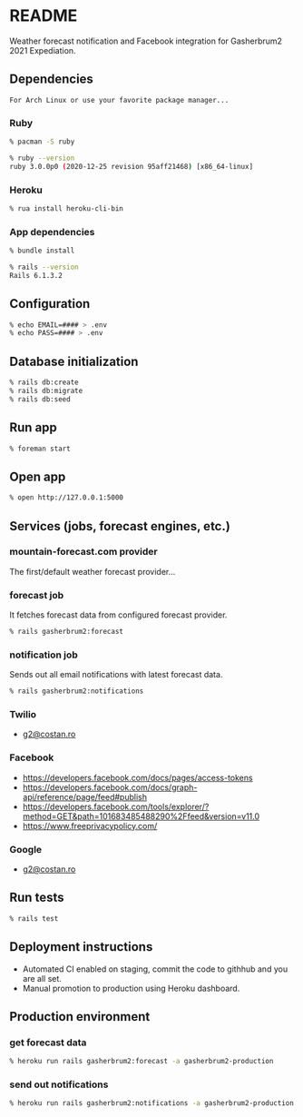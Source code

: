 # README

Weather forecast notification and Facebook integration for Gasherbrum2 2021 Expediation.



## Dependencies
    For Arch Linux or use your favorite package manager...
### Ruby
```sh
% pacman -S ruby
```
```sh
% ruby --version
ruby 3.0.0p0 (2020-12-25 revision 95aff21468) [x86_64-linux]
```

### Heroku
```sh
% rua install heroku-cli-bin
```

### App dependencies
```sh
% bundle install
```
```sh
% rails --version
Rails 6.1.3.2
```

## Configuration
```sh
% echo EMAIL=#### > .env
% echo PASS=#### > .env
```

## Database initialization
```sh
% rails db:create
% rails db:migrate
% rails db:seed
```

##  Run app
```sh
% foreman start
```

##  Open app
```sh
% open http://127.0.0.1:5000
```

## Services (jobs, forecast engines, etc.)
### mountain-forecast.com provider
The first/default weather forecast provider...

### forecast job
It fetches forecast data from configured forecast provider.
```sh
% rails gasherbrum2:forecast
```

### notification job
Sends out all email notifications with latest forecast data.
```sh
% rails gasherbrum2:notifications
```

### Twilio
- g2@costan.ro

### Facebook
- https://developers.facebook.com/docs/pages/access-tokens
- https://developers.facebook.com/docs/graph-api/reference/page/feed#publish
- https://developers.facebook.com/tools/explorer/?method=GET&path=101683485488290%2Ffeed&version=v11.0
- https://www.freeprivacypolicy.com/

### Google
- g2@costan.ro

##  Run tests
```sh
% rails test
```

## Deployment instructions
- Automated CI enabled on staging, commit the code to githhub and you are all set.
- Manual promotion to production using Heroku dashboard.

## Production environment
### get forecast data
```sh
% heroku run rails gasherbrum2:forecast -a gasherbrum2-production
```

### send out notifications
```sh
% heroku run rails gasherbrum2:notifications -a gasherbrum2-production
```
